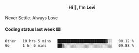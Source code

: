 <h4 style="text-align: center;">Hi 👋, I'm Levi</h4>  Never Settle. Always Love
<!---<img align="right" alt="Coding" width="300" src="https://i.pinimg.com/originals/81/17/8b/81178b47a8598f0c81c4799f2cdd4057.gif"></p> --->

#### Coding status last week ⌨️

<!--START_SECTION:waka-->

```txt
Other   10 hrs 5 mins   ██████████████████████▓░░   90.12 %
Go      1 hr 6 mins     ██▒░░░░░░░░░░░░░░░░░░░░░░   09.88 %
```

<!--END_SECTION:waka-->

